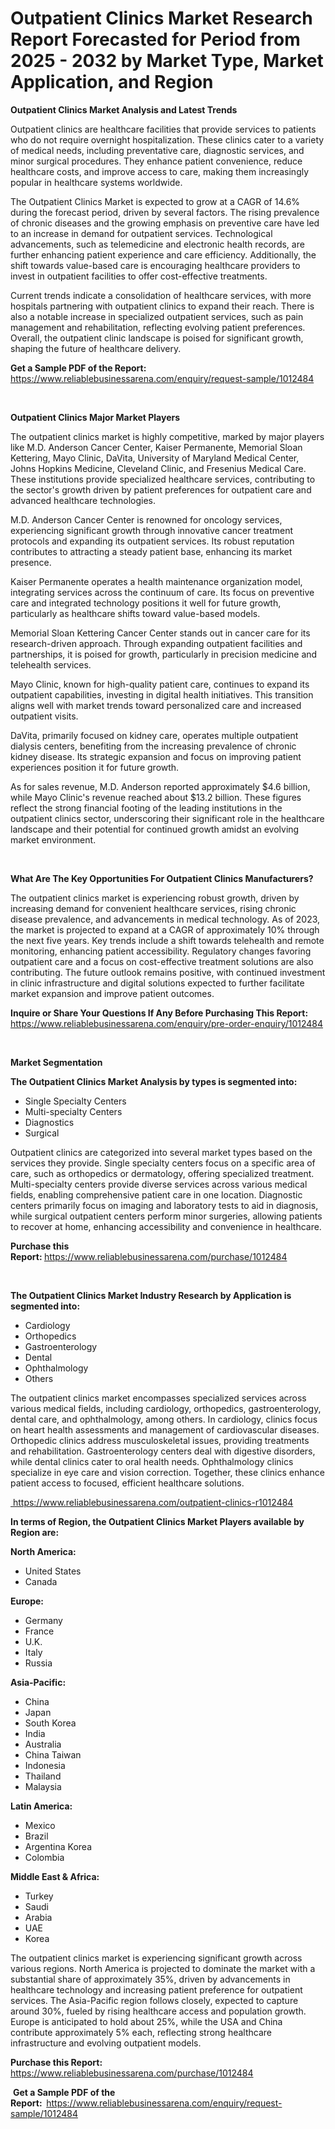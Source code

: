 <p><h1>Outpatient Clinics Market Research Report Forecasted for Period from 2025 -  2032 by Market Type, Market Application, and Region</h1></p><p><strong>Outpatient Clinics Market Analysis and Latest Trends</strong></p>
<p><p>Outpatient clinics are healthcare facilities that provide services to patients who do not require overnight hospitalization. These clinics cater to a variety of medical needs, including preventative care, diagnostic services, and minor surgical procedures. They enhance patient convenience, reduce healthcare costs, and improve access to care, making them increasingly popular in healthcare systems worldwide.</p><p>The Outpatient Clinics Market is expected to grow at a CAGR of 14.6% during the forecast period, driven by several factors. The rising prevalence of chronic diseases and the growing emphasis on preventive care have led to an increase in demand for outpatient services. Technological advancements, such as telemedicine and electronic health records, are further enhancing patient experience and care efficiency. Additionally, the shift towards value-based care is encouraging healthcare providers to invest in outpatient facilities to offer cost-effective treatments. </p><p>Current trends indicate a consolidation of healthcare services, with more hospitals partnering with outpatient clinics to expand their reach. There is also a notable increase in specialized outpatient services, such as pain management and rehabilitation, reflecting evolving patient preferences. Overall, the outpatient clinic landscape is poised for significant growth, shaping the future of healthcare delivery.</p></p>
<p><strong>Get a Sample PDF of the Report:&nbsp;</strong> <a href="https://www.reliablebusinessarena.com/enquiry/request-sample/1012484?utm_campaign=3100&utm_medium=2&utm_source=Github&utm_content=ia&utm_term=16042025&utm_id=outpatient-clinics">https://www.reliablebusinessarena.com/enquiry/request-sample/1012484</a></p>
<p>&nbsp;</p>
<p><strong>Outpatient Clinics Major Market Players</strong></p>
<p><p>The outpatient clinics market is highly competitive, marked by major players like M.D. Anderson Cancer Center, Kaiser Permanente, Memorial Sloan Kettering, Mayo Clinic, DaVita, University of Maryland Medical Center, Johns Hopkins Medicine, Cleveland Clinic, and Fresenius Medical Care. These institutions provide specialized healthcare services, contributing to the sector's growth driven by patient preferences for outpatient care and advanced healthcare technologies.</p><p>M.D. Anderson Cancer Center is renowned for oncology services, experiencing significant growth through innovative cancer treatment protocols and expanding its outpatient services. Its robust reputation contributes to attracting a steady patient base, enhancing its market presence.</p><p>Kaiser Permanente operates a health maintenance organization model, integrating services across the continuum of care. Its focus on preventive care and integrated technology positions it well for future growth, particularly as healthcare shifts toward value-based models.</p><p>Memorial Sloan Kettering Cancer Center stands out in cancer care for its research-driven approach. Through expanding outpatient facilities and partnerships, it is poised for growth, particularly in precision medicine and telehealth services.</p><p>Mayo Clinic, known for high-quality patient care, continues to expand its outpatient capabilities, investing in digital health initiatives. This transition aligns well with market trends toward personalized care and increased outpatient visits.</p><p>DaVita, primarily focused on kidney care, operates multiple outpatient dialysis centers, benefiting from the increasing prevalence of chronic kidney disease. Its strategic expansion and focus on improving patient experiences position it for future growth.</p><p>As for sales revenue, M.D. Anderson reported approximately $4.6 billion, while Mayo Clinic's revenue reached about $13.2 billion. These figures reflect the strong financial footing of the leading institutions in the outpatient clinics sector, underscoring their significant role in the healthcare landscape and their potential for continued growth amidst an evolving market environment.</p></p>
<p>&nbsp;</p>
<p><strong>What Are The Key Opportunities For Outpatient Clinics Manufacturers?</strong></p>
<p><p>The outpatient clinics market is experiencing robust growth, driven by increasing demand for convenient healthcare services, rising chronic disease prevalence, and advancements in medical technology. As of 2023, the market is projected to expand at a CAGR of approximately 10% through the next five years. Key trends include a shift towards telehealth and remote monitoring, enhancing patient accessibility. Regulatory changes favoring outpatient care and a focus on cost-effective treatment solutions are also contributing. The future outlook remains positive, with continued investment in clinic infrastructure and digital solutions expected to further facilitate market expansion and improve patient outcomes.</p></p>
<p><strong>Inquire or Share Your Questions If Any Before Purchasing This Report:</strong> <a href="https://www.reliablebusinessarena.com/enquiry/pre-order-enquiry/1012484?utm_campaign=3100&utm_medium=2&utm_source=Github&utm_content=ia&utm_term=16042025&utm_id=outpatient-clinics">https://www.reliablebusinessarena.com/enquiry/pre-order-enquiry/1012484</a></p>
<p>&nbsp;</p>
<p><strong>Market Segmentation</strong></p>
<p><strong>The Outpatient Clinics Market Analysis by types is segmented into:</strong></p>
<p><ul><li>Single Specialty Centers</li><li>Multi-specialty Centers</li><li>Diagnostics</li><li>Surgical</li></ul></p>
<p><p>Outpatient clinics are categorized into several market types based on the services they provide. Single specialty centers focus on a specific area of care, such as orthopedics or dermatology, offering specialized treatment. Multi-specialty centers provide diverse services across various medical fields, enabling comprehensive patient care in one location. Diagnostic centers primarily focus on imaging and laboratory tests to aid in diagnosis, while surgical outpatient centers perform minor surgeries, allowing patients to recover at home, enhancing accessibility and convenience in healthcare.</p></p>
<p><strong>Purchase this Report:&nbsp;</strong><a href="https://www.reliablebusinessarena.com/purchase/1012484?utm_campaign=3100&utm_medium=2&utm_source=Github&utm_content=ia&utm_term=16042025&utm_id=outpatient-clinics">https://www.reliablebusinessarena.com/purchase/1012484</a></p>
<p>&nbsp;</p>
<p><strong>The Outpatient Clinics Market Industry Research by Application is segmented into:</strong></p>
<p><ul><li>Cardiology</li><li>Orthopedics</li><li>Gastroenterology</li><li>Dental</li><li>Ophthalmology</li><li>Others</li></ul></p>
<p><p>The outpatient clinics market encompasses specialized services across various medical fields, including cardiology, orthopedics, gastroenterology, dental care, and ophthalmology, among others. In cardiology, clinics focus on heart health assessments and management of cardiovascular diseases. Orthopedic clinics address musculoskeletal issues, providing treatments and rehabilitation. Gastroenterology centers deal with digestive disorders, while dental clinics cater to oral health needs. Ophthalmology clinics specialize in eye care and vision correction. Together, these clinics enhance patient access to focused, efficient healthcare solutions.</p></p>
<p><a href="https://www.reliablebusinessarena.com/outpatient-clinics-r1012484?utm_campaign=3100&utm_medium=2&utm_source=Github&utm_content=ia&utm_term=16042025&utm_id=outpatient-clinics">&nbsp;https://www.reliablebusinessarena.com/outpatient-clinics-r1012484</a></p>
<p><strong>In terms of Region, the Outpatient Clinics Market Players available by Region are:</strong></p>
<p>
    <p> <strong> North America: </strong>
        <ul>
            <li>United States</li>
            <li>Canada</li>
        </ul>
        </p> 
    <p> <strong> Europe: </strong>
        <ul>
            <li>Germany</li>
            <li>France</li>
            <li>U.K.</li>
            <li>Italy</li>
            <li>Russia</li>
        </ul>
        </p> 
    <p> <strong> Asia-Pacific: </strong>
        <ul>
            <li>China</li>
            <li>Japan</li>
            <li>South Korea</li>
            <li>India</li>
            <li>Australia</li>
            <li>China Taiwan</li>
            <li>Indonesia</li>
            <li>Thailand</li>
            <li>Malaysia</li>
        </ul>
        </p> 
    <p> <strong> Latin America: </strong>
        <ul>
            <li>Mexico</li>
            <li>Brazil</li>
            <li>Argentina Korea</li>
            <li>Colombia</li>
        </ul>
        </p> 
    <p> <strong> Middle East & Africa: </strong>
        <ul>
            <li>Turkey</li>
            <li>Saudi</li>
            <li>Arabia</li>
            <li>UAE</li>
            <li>Korea</li>
        </ul>
    </p>
    </p>
<p><p>The outpatient clinics market is experiencing significant growth across various regions. North America is projected to dominate the market with a substantial share of approximately 35%, driven by advancements in healthcare technology and increasing patient preference for outpatient services. The Asia-Pacific region follows closely, expected to capture around 30%, fueled by rising healthcare access and population growth. Europe is anticipated to hold about 25%, while the USA and China contribute approximately 5% each, reflecting strong healthcare infrastructure and evolving outpatient models.</p></p>
<p><strong>Purchase this Report: </strong><a href="https://www.reliablebusinessarena.com/purchase/1012484?utm_campaign=3100&utm_medium=2&utm_source=Github&utm_content=ia&utm_term=16042025&utm_id=outpatient-clinics">https://www.reliablebusinessarena.com/purchase/1012484</a></p>
<p>&nbsp;<strong>Get a Sample PDF of the Report:&nbsp;&nbsp;</strong><a href="https://www.reliablebusinessarena.com/enquiry/request-sample/1012484?utm_campaign=3100&utm_medium=2&utm_source=Github&utm_content=ia&utm_term=16042025&utm_id=outpatient-clinics">https://www.reliablebusinessarena.com/enquiry/request-sample/1012484</a></p>
<p><strong></strong></p>
<p><p></p><p></p><p></p></p>